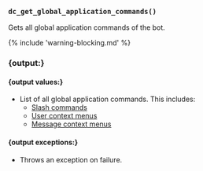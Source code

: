 ### `dc_get_global_application_commands()`

Gets all global application commands of the bot.

{% include 'warning-blocking.md' %}


### {output:}

#### {output values:}

* List of all global application commands. This includes:
    * [Slash commands](/values/commands/slash-command.md)
    * [User context menus](/values/commands/user-context-menu.md)
    * [Message context menus](/values/commands/message-context-menu.md)

#### {output exceptions:}

* Throws an exception on failure.